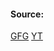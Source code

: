 #### Source:
[GFG](https://www.geeksforgeeks.org/multilevel-feedback-queue-scheduling-mlfq-cpu-scheduling/)
[YT](https://www.youtube.com/watch?v=EsXBdY35ieA&list=PLXj4XH7LcRfDrdQuJTHIPmKMpa7eYVaPm&index=29)

